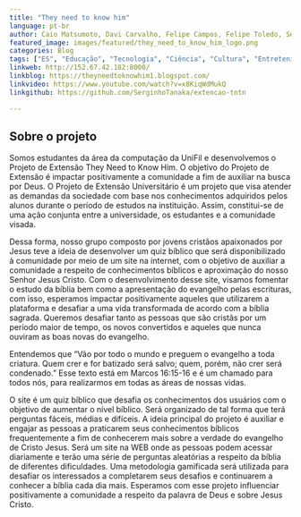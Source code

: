 ```yaml
---
title: "They need to know him"
language: pt-br
author: Caio Matsumoto, Davi Carvalho, Felipe Campos, Felipe Toledo, Sergio Tanaka
featured_image: images/featured/they_need_to_know_him_logo.png
categories: Blog
tags: ["ES", "Educação", "Tecnologia", "Ciência", "Cultura", "Entretenimento", "Quiz"] 
linkweb: http://152.67.42.182:8000/
linkblog: https://theyneedtoknowhim1.blogspot.com/
linkvideo: https://www.youtube.com/watch?v=x8KiqWdMukQ
linkgithub: https://github.com/SerginhoTanaka/extencao-tntn

---
```


## Sobre o projeto

Somos estudantes da área da computação da UniFil e desenvolvemos o Projeto de Extensão They Need to Know Him. O objetivo do Projeto de Extensão é impactar positivamente a comunidade a fim de auxiliar na busca por Deus. O Projeto de Extensão Universitário é um projeto que visa atender as demandas da sociedade com base nos conhecimentos adquiridos pelos alunos durante o período de estudos na instituição. Assim, constitui-se de uma ação conjunta entre a universidade, os estudantes e a comunidade visada.

Dessa forma, nosso grupo composto por jovens cristãos apaixonados por Jesus teve a ideia de desenvolver um quiz bíblico que será disponibilizado à comunidade por meio de um site na internet, com o objetivo de auxiliar a comunidade a respeito de conhecimentos bíblicos e aproximação do nosso Senhor Jesus Cristo. Com o desenvolvimento desse site, visamos fomentar o estudo da bíblia bem como a apresentação do evangelho pelas escrituras, com isso, esperamos impactar positivamente aqueles que utilizarem a plataforma e desafiar a uma vida transformada de acordo com a bíblia sagrada. Queremos desafiar tanto as pessoas que são cristãs por um período maior de tempo, os novos convertidos e aqueles que nunca ouviram as boas novas do evangelho.

Entendemos que “Vão por todo o mundo e preguem o evangelho a toda criatura. Quem crer e for batizado será salvo; quem, porém, não crer será condenado.” Esse texto está em Marcos 16:15-16 e é um chamado para todos nós, para realizarmos em todas as áreas de nossas vidas.

O site é um quiz bíblico que desafia os conhecimentos dos usuários com o objetivo de aumentar o nível bíblico. Será organizado de tal forma que terá perguntas fáceis, médias e difíceis. A ideia principal do projeto é auxiliar e engajar as pessoas a praticarem seus conhecimentos bíblicos frequentemente a fim de conhecerem mais sobre a verdade do evangelho de Cristo Jesus. Será um site na WEB onde as pessoas podem acessar diariamente e terão uma série de perguntas aleatórias a respeito da bíblia de diferentes dificuldades. Uma metodologia gamificada será utilizada para desafiar os interessados a completarem seus desafios e continuarem a conhecer a bíblia cada dia mais. Esperamos com esse projeto influenciar positivamente a comunidade a respeito da palavra de Deus e sobre Jesus Cristo.

